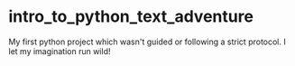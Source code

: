 # intro_to_python_text_adventure
My first python project which wasn't guided or following a strict protocol. I let my imagination run wild!

